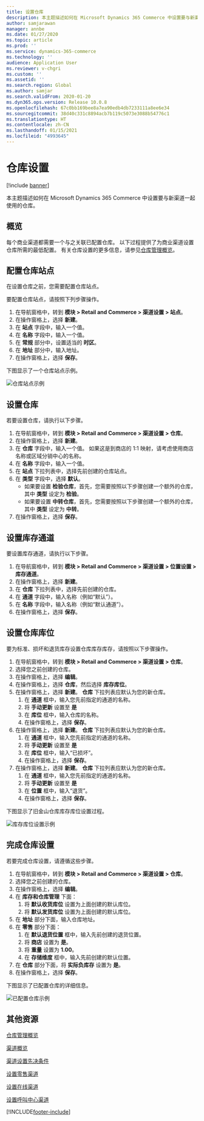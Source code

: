 ```yaml
---
title: 设置仓库
description: 本主题描述如何在 Microsoft Dynamics 365 Commerce 中设置要与新渠道一起使用的仓库。
author: samjarawan
manager: annbe
ms.date: 01/27/2020
ms.topic: article
ms.prod: ''
ms.service: dynamics-365-commerce
ms.technology: ''
audience: Application User
ms.reviewer: v-chgri
ms.custom: ''
ms.assetid: ''
ms.search.region: Global
ms.author: samjar
ms.search.validFrom: 2020-01-20
ms.dyn365.ops.version: Release 10.0.8
ms.openlocfilehash: 67c0bb169bee8a7ea90edb4db7233111a8ee6e34
ms.sourcegitcommit: 38d40c331c8894acb7b119c5073e3088b54776c1
ms.translationtype: HT
ms.contentlocale: zh-CN
ms.lasthandoff: 01/15/2021
ms.locfileid: "4993645"
---
```

# <a name="warehouse-set-up"></a>仓库设置


[!include [banner](includes/banner.md)]

本主题描述如何在 Microsoft Dynamics 365 Commerce 中设置要与新渠道一起使用的仓库。

## <a name="overview"></a>概览

每个商业渠道都需要一个与之关联已配置仓库。 以下过程提供了为商业渠道设置仓库所需的最低配置。 有关仓库设置的更多信息，请参见[仓库管理概览](../supply-chain/warehousing/warehouse-management-overview.md?toc=/dynamics365/commerce/toc.json)。

## <a name="configure-a-warehouse-site"></a>配置仓库站点

在设置仓库之前，您需要配置仓库站点。

要配置仓库站点，请按照下列步骤操作。

1. 在导航窗格中，转到 **模块 \> Retail and Commerce \> 渠道设置 \> 站点**。
1. 在操作窗格上，选择 **新建**。
1. 在 **站点** 字段中，输入一个值。
1. 在 **名称** 字段中，输入一个值。
1. 在 **常规** 部分中，设置适当的 **时区**。
1. 在 **地址** 部分中，输入地址。
1. 在操作窗格上，选择 **保存**。

下图显示了一个仓库站点示例。

![仓库站点示例](media/warehouse-site.png)

## <a name="set-up-a-warehouse"></a>设置仓库

若要设置仓库，请执行以下步骤。

1. 在导航窗格中，转到 **模块 \> Retail and Commerce \> 渠道设置 \> 仓库**。
1. 在操作窗格上，选择 **新建**。
1. 在 **仓库** 字段中，输入一个值。  如果这是到商店的 1:1 映射，请考虑使用商店名称或区域分销中心的名称。
1. 在 **名称** 字段中，输入一个值。
1. 在 **站点** 下拉列表中，选择先前创建的仓库站点。
1. 在 **类型** 字段中，选择 **默认**。
    - 如果要设置 **检验仓库**，首先，您需要按照以下步骤创建一个额外的仓库，其中 **类型** 设定为 **检验**。
    - 如果要设置 **中转仓库**，首先，您需要按照以下步骤创建一个额外的仓库，其中 **类型** 设定为 **中转**。
1. 在操作窗格上，选择 **保存**。

## <a name="set-up-inventory-aisles"></a>设置库存通道

要设置库存通道，请执行以下步骤。

1. 在导航窗格中，转到 **模块 \> Retail and Commerce \> 渠道设置 \> 位置设置 \> 库存通道**。
1. 在操作窗格上，选择 **新建**。
1. 在 **仓库** 下拉列表中，选择先前创建的仓库。
1. 在 **通道** 字段中，输入名称（例如“默认”）。
1. 在 **名称** 字段中，输入名称（例如“默认通道”）。
1. 在操作窗格上，选择 **保存**。

## <a name="set-up-warehouse-inventory-locations"></a>设置仓库库位

要为标准、损坏和退货库存设置仓库库存库存，请按照以下步骤操作。

1. 在导航窗格中，转到 **模块 \> Retail and Commerce \> 渠道设置 \> 仓库**。
1. 选择您之前创建的仓库。
1. 在操作窗格上，选择 **编辑**。
1. 在操作窗格上，选择 **仓库**，然后选择 **库存库位**。
1. 在操作窗格上，选择 **新建**。 **仓库** 下拉列表应默认为您的新仓库。
    1. 在 **通道** 框中，输入您先前指定的通道的名称。 
    1. 将 **手动更新** 设置至 **是**
    1. 在 **库位** 框中，输入仓库的名称。
    1. 在操作窗格上，选择 **保存**。
 1. 在操作窗格上，选择 **新建**。  **仓库** 下拉列表应默认为您的新仓库。
    1. 在 **通道** 框中，输入您先前指定的通道的名称。  
    1. 将 **手动更新** 设置至 **是**
    1. 在 **库位** 框中，输入“已损坏”。
    1. 在操作窗格上，选择 **保存**。
 1. 在操作窗格上，选择 **新建**。  **仓库** 下拉列表应默认为您的新仓库。
    1. 在 **通道** 框中，输入您先前指定的通道的名称。 
    1. 将 **手动更新** 设置至 **是**
    1. 在 **位置** 框中，输入“退货”。
    1. 在操作窗格上，选择 **保存**。
    
下图显示了旧金山仓库库存库位设置过程。

![库存库位设置示例](media/warehouse-inventory-locations.png)
    
## <a name="complete-warehouse-setup"></a>完成仓库设置

若要完成仓库设置，请遵循这些步骤。

1. 在导航窗格中，转到 **模块 \> Retail and Commerce \> 渠道设置 \> 仓库**。
1. 选择您之前创建的仓库。
1. 在操作窗格上，选择 **编辑**。
1. 在 **库存和仓库管理** 下面：
    1. 将 **默认收货库位** 设置为上面创建的默认库位。
    1. 将 **默认发货库位** 设置为上面创建的默认库位。
1. 在 **地址** 部分下面，输入仓库地址。
1. 在 **零售** 部分下面： 
    1. 在 **默认退货位置** 框中，输入先前创建的退货位置。
    1. 将 **商店** 设置为 **是**。
    1. 将 **重量** 设置为 **1.00**。 
    1. 在 **存储维度** 框中，输入先前创建的默认位置。
1. 在 **仓库** 部分下面，将 **实际负库存** 设置为 **是**。
1. 在操作窗格上，选择 **保存**。

下图显示了已配置仓库的详细信息。

![已配置仓库示例](media/warehouse-sample.png)

## <a name="additional-resources"></a>其他资源

[仓库管理概览](../supply-chain/warehousing/warehouse-management-overview.md?toc=/dynamics365/commerce/toc.json)

[渠道概览](channels-overview.md)

[渠道设置先决条件](channels-prerequisites.md)

[设置零售渠道](channel-setup-retail.md)
    
[设置在线渠道](channel-setup-online.md)

[设置呼叫中心渠道](channel-setup-callcenter.md)







[!INCLUDE[footer-include](../includes/footer-banner.md)]